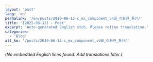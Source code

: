 ```yaml
---
layout: 'post'
lang: 'en'
permalink: '/en/posts/2019-06-12-c_mx_component_v4를_이용한_통신/'
title: '[2025-08-13] - Post'
excerpt: 'Auto-generated English stub. Please refine translation.'
categories:
  - 'Blog'
alt_ko: '/posts/2019-06-12-c_mx_component_v4를_이용한_통신/'
---
```


(*No embedded English lines found. Add translations later.*)

